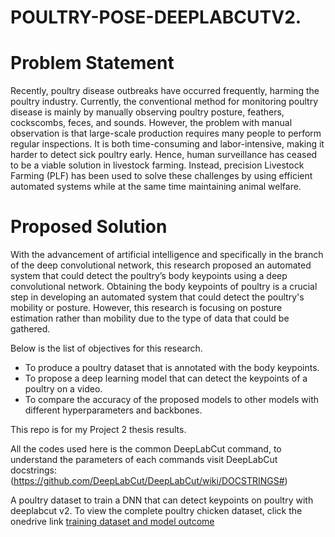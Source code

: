 # POULTRY-POSE-DEEPLABCUTV2.

# Problem Statement
Recently, poultry disease outbreaks have occurred frequently, harming the poultry industry. Currently, the conventional method for monitoring poultry disease is mainly by manually observing poultry posture, feathers, cockscombs, feces, and sounds. However, the problem with manual observation is that large-scale production requires many people to perform regular inspections. It is both time-consuming and labor-intensive, making it harder to detect sick poultry early. Hence, human surveillance has ceased to be a viable solution in livestock farming. Instead, precision Livestock Farming (PLF) has been used to solve these challenges by using efficient automated systems while at the same time maintaining animal welfare. 

# Proposed Solution
With the advancement of artificial intelligence and specifically in the branch of the deep convolutional network, this research proposed an automated system that could
detect the poultry’s body keypoints using a deep convolutional network. Obtaining the body keypoints of poultry is a crucial step in developing an automated system that
could detect the poultry's mobility or posture. However, this research is focusing on posture estimation rather than mobility due to the type of data that could be gathered.

Below is the list of objectives for this research.
- To produce a poultry dataset that is annotated with the body keypoints.
- To propose a deep learning model that can detect the keypoints of a poultry
on a video.
- To compare the accuracy of the proposed models to other models with
different hyperparameters and backbones.


This repo is for my Project 2 thesis results.


All the codes used here is the common DeepLabCut command, to understand the parameters of each commands visit DeepLabCut docstrings: (https://github.com/DeepLabCut/DeepLabCut/wiki/DOCSTRINGS#)


A poultry dataset to train a DNN that can detect keypoints on poultry with deeplabcut v2.
To view the complete poultry chicken dataset, click the onedrive link 
[training dataset and model outcome](https://unitenedumy-my.sharepoint.com/:f:/g/personal/ee0102953_student_uniten_edu_my/ErQn9OZZyuFEuQ4XCLW4N4QBGJ6bKzLdwJhIsie7LEu8Fg?e=sx2HYC)
